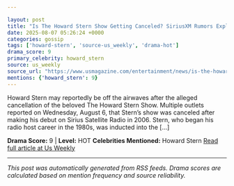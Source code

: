 ```yaml
---

layout: post
title: "Is The Howard Stern Show Getting Canceled? SiriusXM Rumors Explained""
date: 2025-08-07 05:26:24 +0000
categories: gossip
tags: ['howard-stern', 'source-us_weekly', 'drama-hot']
drama_score: 9
primary_celebrity: howard_stern
source: us_weekly
source_url: "https://www.usmagazine.com/entertainment/news/is-the-howard-stern-show-getting-canceled-siriusxm-rumors-explained/""
mentions: {'howard_stern': 9}
---
```


Howard Stern may reportedly be off the airwaves after the alleged cancellation of the beloved The Howard Stern Show. Multiple outlets reported on Wednesday, August 6, that Stern’s show was canceled after making his debut on Sirius Satellite Radio in 2006. Stern, who began his radio host career in the 1980s, was inducted into the […]

**Drama Score:** 9 | **Level:** HOT **Celebrities Mentioned:** Howard Stern [Read full article at Us Weekly](https://www.usmagazine.com/entertainment/news/is-the-howard-stern-show-getting-canceled-siriusxm-rumors-explained/)

---

*This post was automatically generated from RSS feeds. Drama scores are calculated based on mention frequency and source reliability.*